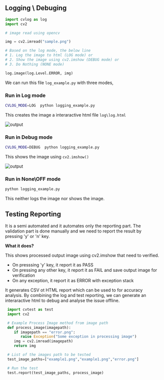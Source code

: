 ## Logging \\ Debuging

```python
import cvlog as log
import cv2

# image read using opencv

img = cv2.imread("sample.png")

# Based on the log mode, the below line
# 1. Log the image to html (LOG mode) or
# 2. Show the image using cv2.imshow (DEBUG mode) or
# 3. Do Nothing (NONE mode)

log.image(log.Level.ERROR, img)
``` 

We can run this file `log_example.py` with three modes,

### Run in Log mode

```bash
CVLOG_MODE=LOG  python logging_example.py
```

This creates the image a interaractive html file `log\log.html`

![output](https://user-images.githubusercontent.com/20145075/84652724-b8f7f800-af29-11ea-9b15-2ce86640b629.png)

### Run in Debug mode

```sh
CVLOG_MODE=DEBUG  python logging_example.py
```

This shows the image using `cv2.imshow()`

![output](https://user-images.githubusercontent.com/20145075/78092636-e2ef5300-73ed-11ea-80f7-3a496388cc3d.png)

### Run in None\\OFF mode

```sh
python logging_example.py
```
This neither logs the image nor shows the image. 

## Testing Reporting

It is a semi automated and it automates only the reporting part. 
The validation part is done manually and we need to report the result by pressing 'y' or 'n' key.

**What it does?**

This shows processed output image using cv2.imshow that need to verified.

* On presssing 'y' key, it report it as PASS
* On pressing any other key, it report it as FAIL and save output image for verification
* On any exception, it report it as ERROR with exception stack

It generates CSV ot HTML report which can be used to for accuracy analysis.
By combining the log and test reporting, we can generate an interaractive html to debug and analyse the issue offline.

<!-- .. todo:: 
    HTML reporting is in milestone and it will be added in 1.6.0 version. -->


```python
 import cvtest as test
 import cv2

 # Example Process Image method from image path
 def process_image(imagepath):
    if imagepath == "error.png":
       raise Exception("Some exception in processing image")
    img = cv2.imread(imagepath)
    return img

 # List of the images path to be tested
 test_image_paths=["example1.png","example1.png","error.png"]

 # Run the test
 test.report(test_image_paths, process_image)
  ```
